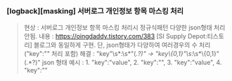 ### [logback][masking] 서버로그 개인정보 항목 마스킹 처리
> 현상 : 서버로그 개인정보 항목 마스킹 처리시 정규식패턴 다양한 json형태 처리안됨.
> 내용 : https://oingdaddy.tistory.com/383 [SI Supply Depot:티스토리] 블로그와 동일하게 구현. 단, json형태가 다양하여 여러경우의 수 처리 ("key":"" 처리 포함)
> 해결 : <maskPattern>\"key\"\s*:\s*\"(.*?)\"</maskPattern> -> <maskPattern>\"key\\{0,1}\"\s*:\s*\\{0,1}\"(.*?)\"</maskPattern>
> json 형태 예시 : 1. "key":"value", 2. "key":"", 3. \"key\":\"value\", 4. \"key\":\"\"

